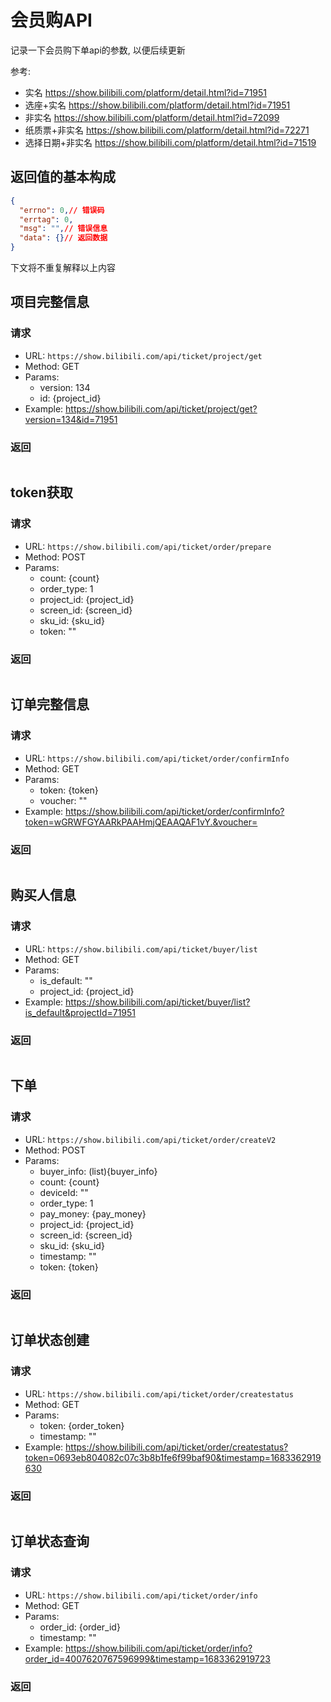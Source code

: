 # 会员购API

记录一下会员购下单api的参数, 以便后续更新

参考:

- 实名 <https://show.bilibili.com/platform/detail.html?id=71951>
- 选座+实名 <https://show.bilibili.com/platform/detail.html?id=71951>
- 非实名 <https://show.bilibili.com/platform/detail.html?id=72099>
- 纸质票+非实名 <https://show.bilibili.com/platform/detail.html?id=72271>
- 选择日期+非实名 <https://show.bilibili.com/platform/detail.html?id=71519>

## 返回值的基本构成

```json
{
  "errno": 0,// 错误码
  "errtag": 0,
  "msg": "",// 错误信息
  "data": {}// 返回数据
}
```

下文将不重复解释以上内容

## 项目完整信息

### 请求

- URL: ``https://show.bilibili.com/api/ticket/project/get``
- Method: GET
- Params:
  - version: 134
  - id: {project_id}
- Example: <https://show.bilibili.com/api/ticket/project/get?version=134&id=71951>

### 返回

```json

```

## token获取

### 请求

- URL: ``https://show.bilibili.com/api/ticket/order/prepare``
- Method: POST
- Params:
  - count: {count}
  - order_type: 1
  - project_id: {project_id}
  - screen_id: {screen_id}
  - sku_id: {sku_id}
  - token: ""

### 返回

```json

```

## 订单完整信息

### 请求

- URL: ``https://show.bilibili.com/api/ticket/order/confirmInfo``
- Method: GET
- Params:
  - token: {token}
  - voucher: ""
- Example: <https://show.bilibili.com/api/ticket/order/confirmInfo?token=wGRWFGYAARkPAAHmjQEAAQAF1vY.&voucher=>

### 返回

```json

```

## 购买人信息

### 请求

- URL: ``https://show.bilibili.com/api/ticket/buyer/list``
- Method: GET
- Params:
  - is_default: ""
  - project_id: {project_id}
- Example: <https://show.bilibili.com/api/ticket/buyer/list?is_default&projectId=71951>

### 返回

```json

```

## 下单

### 请求

- URL: ``https://show.bilibili.com/api/ticket/order/createV2``
- Method: POST
- Params:
  - buyer_info: (list){buyer_info}
  - count: {count}
  - deviceId: ""
  - order_type: 1
  - pay_money: {pay_money}
  - project_id: {project_id}
  - screen_id: {screen_id}
  - sku_id: {sku_id}
  - timestamp: ""
  - token: {token}

### 返回

```json

```

## 订单状态创建

### 请求

- URL: ``https://show.bilibili.com/api/ticket/order/createstatus``
- Method: GET
- Params:
  - token: {order_token}
  - timestamp: ""
- Example: <https://show.bilibili.com/api/ticket/order/createstatus?token=0693eb804082c07c3b8b1fe6f99baf90&timestamp=1683362919630>

### 返回

```json

```

## 订单状态查询

### 请求

- URL: ``https://show.bilibili.com/api/ticket/order/info``
- Method: GET
- Params:
  - order_id: {order_id}
  - timestamp: ""
- Example: <https://show.bilibili.com/api/ticket/order/info?order_id=4007620767596999&timestamp=1683362919723>

### 返回

```json

```
